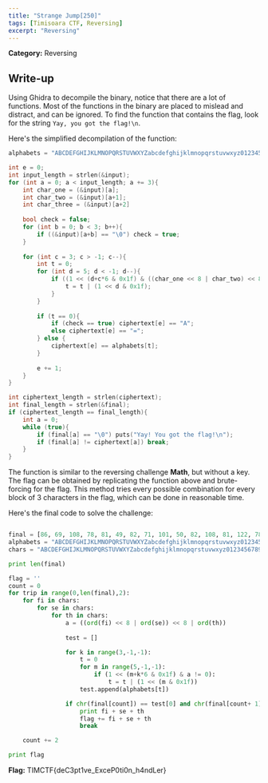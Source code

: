 ```yaml
---
title: "Strange Jump[250]"
tags: [Timisoara CTF, Reversing]
excerpt: "Reversing"
--- 
```


**Category:** Reversing

## Write-up
Using Ghidra to decompile the binary, notice that there are a lot of functions. Most of the functions in the binary are placed to mislead and distract, and can be ignored. To find the function that contains the flag, look for the string `Yay, you got the flag!\n`.

Here's the simplified decompilation of the function:  
```c
alphabets = "ABCDEFGHIJKLMNOPQRSTUVWXYZabcdefghijklmnopqrstuvwxyz0123456789+/"

int e = 0;
int input_length = strlen(&input);
for (int a = 0; a < input_length; a += 3){
    int char_one = (&input)[a];
    int char_two = (&input)[a+1];
    int char_three = (&input)[a+2]
    
    bool check = false;
    for (int b = 0; b < 3; b++){
        if ((&input)[a+b] == "\0") check = true; 
    }
    
    for (int c = 3; c > -1; c--){
        int t = 0;
        for (int d = 5; d < -1; d--){
            if ((1 << (d+c*6 & 0x1f) & ((char_one << 8 | char_two) << 8 | char_three)) != 0){
                t = t | (1 << d & 0x1f);
            }
        }
        
        if (t == 0){
            if (check == true) ciphertext[e] == "A";
            else ciphertext[e] == "=";
        } else {
            ciphertext[e] == alphabets[t];
        }
        
        e += 1;
    }
}

int ciphertext_length = strlen(ciphertext);
int final_length = strlen(&final);
if (ciphertext_length == final_length){
    int a = 0;
    while (true){
        if (final[a] == "\0") puts("Yay! You got the flag!\n");
        if (final[a] != ciphertext[a]) break;
    }
}
```

The function is similar to the reversing challenge **Math**, but without a key. The flag can be obtained by replicating the function above and brute-forcing for the flag. This method tries every possible combination for every block of 3 characters in the flag, which can be done in reasonable time.

Here's the final code to solve the challenge:
```python

final = [86, 69, 108, 78, 81, 49, 82, 71, 101, 50, 82, 108, 81, 122, 78, 119, 100, 68, 70, 50, 90, 86, 57, 70, 101, 71, 78, 108, 85, 68, 66, 48, 97, 84, 66, 117, 88, 50, 103, 48, 98, 109, 82, 77, 90, 88, 74, 57]
alphabets = "ABCDEFGHIJKLMNOPQRSTUVWXYZabcdefghijklmnopqrstuvwxyz0123456789+/"
chars = "ABCDEFGHIJKLMNOPQRSTUVWXYZabcdefghijklmnopqrstuvwxyz0123456789_\{\}" 

print len(final)

flag = ''
count = 0
for trip in range(0,len(final),2):
    for fi in chars:
        for se in chars:
            for th in chars:
                a = ((ord(fi) << 8 | ord(se)) << 8 | ord(th))
                
                test = []

                for k in range(3,-1,-1):
                    t = 0
                    for m in range(5,-1,-1):
                        if (1 << (m+k*6 & 0x1f) & a != 0):
                            t = t | (1 << (m & 0x1f))
                    test.append(alphabets[t])

                if chr(final[count]) == test[0] and chr(final[count+ 1]) == test[1] and chr(final[count+2]) == test[2] and chr(final[count+3]) == test[3]:
                    print fi + se + th
                    flag += fi + se + th
                    break

    count += 2

print flag
```

**Flag:** TIMCTF{deC3pt1ve_ExceP0ti0n_h4ndLer}